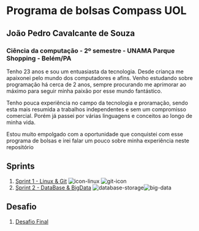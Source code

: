 # Programa de bolsas Compass UOL
## João Pedro Cavalcante de Souza 
### Ciência da computação - 2º semestre - UNAMA Parque Shopping - Belém/PA

Tenho 23 anos e sou um entuasiasta da tecnologia. Desde criança me apaixonei pelo mundo dos computadores e afins. Venho estudando sobre programação há cerca de 2 anos, sempre procurando me aprimorar ao máximo para seguir minha paixão por esse mundo fantástico.

Tenho pouca experiência no campo da tecnologia e proramação, sendo esta mais resumida a trabalhos independentes e sem um compromisso comercial. Porém já passei por várias linguagens e conceitos ao longo de minha vida.

Estou muito empolgado com a oportunidade que conquistei com esse programa de bolsas e irei falar um pouco sobre minha experiência neste repositório

## Sprints 

1. [Sprint 1 - Linux & Git](sprint_1) ![icon-linux](https://github.com/Jpedro900/compass_repo_joao_pedro_souza/assets/127545539/42fe4e0a-121e-4f48-8569-be7b6d6b9b8b)
![git-icon](https://github.com/Jpedro900/compass_repo_joao_pedro_souza/assets/127545539/fbf1b44f-33e1-437d-93fd-f892c5cd2aa7)
2. [Sprint 2 - DataBase & BigData](sprint_2) ![database-storage](https://github.com/Jpedro900/compass_repo_joao_pedro_souza/assets/127545539/97af2710-580c-4f88-ae47-d42c5bab685b)![big-data](https://github.com/Jpedro900/compass_repo_joao_pedro_souza/assets/127545539/6f5c3ba7-3b4a-430a-b72a-96c4458fd3ee)


## Desafio

1. [Desafio Final](Desafio/README.md)
